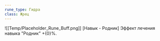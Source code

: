 ```yaml
---
rune_type: Гидра
class: Жрец
---
```

![[Temp/Placeholder_Rune_Buff.png]]
[Навык - Родник] Эффект лечения навыка "Родник" +{0}%.
